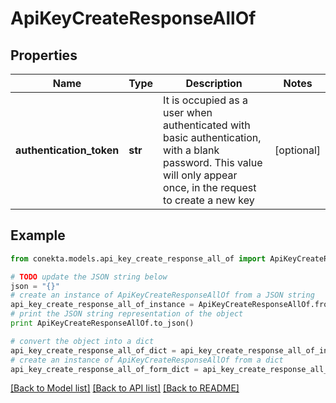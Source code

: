 # ApiKeyCreateResponseAllOf


## Properties
Name | Type | Description | Notes
------------ | ------------- | ------------- | -------------
**authentication_token** | **str** | It is occupied as a user when authenticated with basic authentication, with a blank password. This value will only appear once, in the request to create a new key | [optional] 

## Example

```python
from conekta.models.api_key_create_response_all_of import ApiKeyCreateResponseAllOf

# TODO update the JSON string below
json = "{}"
# create an instance of ApiKeyCreateResponseAllOf from a JSON string
api_key_create_response_all_of_instance = ApiKeyCreateResponseAllOf.from_json(json)
# print the JSON string representation of the object
print ApiKeyCreateResponseAllOf.to_json()

# convert the object into a dict
api_key_create_response_all_of_dict = api_key_create_response_all_of_instance.to_dict()
# create an instance of ApiKeyCreateResponseAllOf from a dict
api_key_create_response_all_of_form_dict = api_key_create_response_all_of.from_dict(api_key_create_response_all_of_dict)
```
[[Back to Model list]](../README.md#documentation-for-models) [[Back to API list]](../README.md#documentation-for-api-endpoints) [[Back to README]](../README.md)


